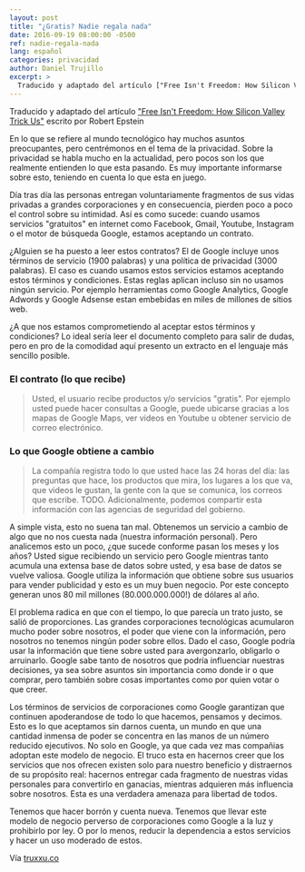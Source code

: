 ```yaml
---
layout: post
title: "¿Gratis? Nadie regala nada"
date: 2016-09-19 08:00:00 -0500
ref: nadie-regala-nada
lang: español
categories: privacidad
author: Daniel Trujillo
excerpt: >
  Traducido y adaptado del artículo ["Free Isn't Freedom: How Silicon Valley Trick Us"](URL "http://motherboard.vice.com/read/free-isnt-freedom-epstein-essay") escrito por Robert Epstein
---
```


Traducido y adaptado del artículo ["Free Isn't Freedom: How Silicon Valley Trick Us"](http://motherboard.vice.com/read/free-isnt-freedom-epstein-essay "Artículo Original") escrito por Robert Epstein
  
En lo que se refiere al mundo tecnológico hay muchos asuntos preocupantes, pero centrémonos en el tema de la privacidad. Sobre la   privacidad se habla mucho en la actualidad, pero pocos son los que realmente entienden lo que esta pasando. Es muy importante   informarse sobre esto, teniendo en cuenta lo que esta en juego.  
  
Día tras día las personas entregan voluntariamente fragmentos de sus vidas privadas a grandes corporaciones y en consecuencia, pierden poco a poco el control sobre su intimidad. Así es como sucede: cuando usamos servicios "gratuitos" en internet como Facebook, Gmail, Youtube, Instagram o el motor de búsqueda Google, estamos aceptando un contrato.

¿Alguien se ha puesto a leer estos contratos? El de Google incluye unos términos de servicio (1900 palabras) y una política de privacidad (3000 palabras). El caso es cuando usamos estos servicios estamos aceptando estos términos y condiciones. Estas reglas aplican incluso sin no usamos ningún servicio. Por ejemplo herramientas como Google Analytics, Google Adwords y Google Adsense estan embebidas en miles de millones de sitios web. 
  
¿A que nos estamos comprometiendo al aceptar estos términos y condiciones? Lo ideal sería leer el documento completo para salir de dudas, pero en pro de la comodidad aquí presento un extracto en el lenguaje más sencillo posible.  
  
### El contrato (lo que recibe)  
<blockquote>Usted, el usuario recibe productos y/o servicios "gratis". Por ejemplo usted puede hacer consultas a Google, puede ubicarse gracias a los mapas de Google Maps, ver videos en Youtube u obtener servicio de correo electrónico.</blockquote>  
  
### Lo que Google obtiene a cambio  
<blockquote>La compañía registra todo lo que usted hace las 24 horas del día: las preguntas que hace, los productos que mira, los lugares a los que va, que videos le gustan, la gente con la que se comunica, los correos que escribe. TODO. Adicionalmente, podemos compartir esta información con las agencias de seguridad del gobierno.</blockquote>  
  
A simple vista, esto no suena tan mal. Obtenemos un servicio a cambio de algo que no nos cuesta nada (nuestra información personal). Pero analicemos esto un poco, ¿que sucede conforme pasan los meses y los años? Usted sigue recibiendo un servicio pero Google mientras tanto acumula una extensa base de datos sobre usted, y esa base de datos se vuelve valiosa. Google utiliza la información que obtiene sobre sus usuarios para vender publicidad y esto es un muy buen negocio. Por este concepto generan unos 80 mil millones (80.000.000.000!) de dólares al año.  
  
El problema radica en que con el tiempo, lo que parecía un trato justo, se salió de proporciones. Las grandes corporaciones tecnológicas acumularon mucho poder sobre nosotros, el poder que viene con la información, pero nosotros no tenemos ningún poder sobre ellos. Dado el caso, Google podría usar la información que tiene sobre usted para avergonzarlo, obligarlo o arruinarlo. Google sabe tanto de nosotros que podría influenciar nuestras decisiones, ya sea sobre asuntos sin importancia como donde ir o que comprar, pero también sobre cosas importantes como por quien votar o que creer.  
  
Los términos de servicios de corporaciones como Google garantizan que continuen apoderandose de todo lo que hacemos, pensamos y decimos. Esto es lo que aceptamos sin darnos cuenta, un mundo en que una cantidad inmensa de poder se concentra en las manos de un número reducido ejecutivos. No solo en Google, ya que cada vez mas compañias adoptan este modelo de negocio. El truco esta en hacernos creer que los servicios que nos ofrecen existen solo para nuestro beneficio y distraernos de su propósito real: hacernos entregar cada fragmento de nuestras vidas personales para convertirlo en ganacias, mientras adquieren más influencia sobre nosotros. Esta es una verdadera amenaza para libertad de todos.  
  
Tenemos que hacer borrón y cuenta nueva. Tenemos que llevar este modelo de negocio perverso de corporaciones como Google a la luz y prohibirlo por ley. O por lo menos, reducir la dependencia a estos servicios y hacer un uso moderado de estos.  
  
Vía [truxxu.co](http://www.truxxu.co/blog/nadie-regala-nada/)
